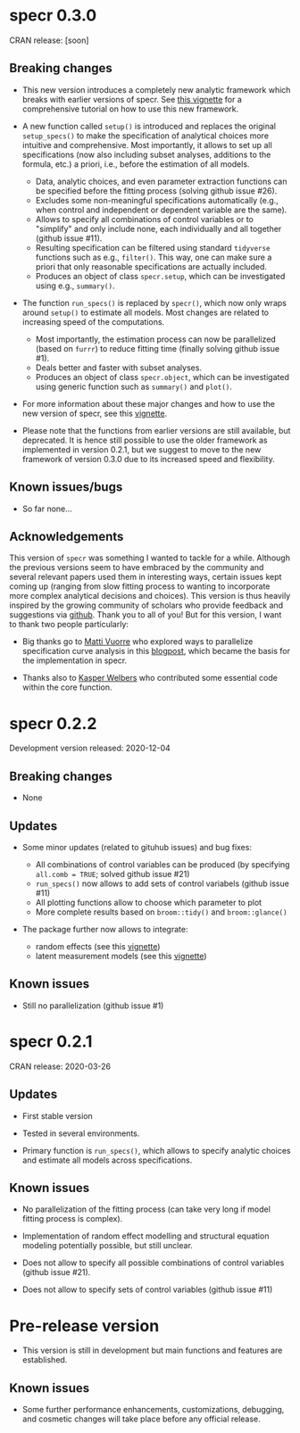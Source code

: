 
# specr 0.3.0

CRAN release: [soon]

## Breaking changes

* This new version introduces a completely new analytic framework which breaks with earlier versions of specr. See [this vignette](https://masurp.github.io/specr/articles/specr.html) for a comprehensive tutorial on how to use this new framework. 

* A new function called `setup()` is introduced and replaces the original `setup_specs()` to make the specification of analytical choices more intuitive and comprehensive. Most importantly, it allows to set up all specifications (now also including subset analyses, additions to the formula, etc.) a priori, i.e., before the estimation of all models. 

   - Data, analytic choices, and even parameter extraction functions can be specified before the fitting process (solving github issue #26).
   - Excludes some non-meaningful specifications automatically (e.g., when control and independent or dependent variable are the same).
   - Allows to specify all combinations of control variables or to "simplify" and only include none, each individually and all together (github issue #11).
   - Resulting specification can be filtered using standard `tidyverse` functions such as e.g., `filter()`. This way, one can make sure a priori that only reasonable specifications are actually included. 
   - Produces an object of class `specr.setup`, which can be investigated using e.g., `summary()`. 

* The function `run_specs()` is replaced by `specr()`, which now only wraps around `setup()` to estimate all models. Most changes are related to increasing speed of the computations. 

   - Most importantly, the estimation process can now be parallelized (based on `furrr`) to reduce fitting time (finally solving github issue #1).
   - Deals better and faster with subset analyses.
   - Produces an object of class `specr.object`, which can be investigated using generic function such as `summary()` and `plot()`. 

* For more information about these major changes and how to use the new version of specr, see this [vignette](https://masurp.github.io/specr/articles/specr.html). 

* Please note that the functions from earlier versions are still available, but deprecated. It is hence still possible to use the older framework as implemented in version 0.2.1, but we suggest to move to the new framework of version 0.3.0 due to its increased speed and flexibility. 

## Known issues/bugs

* So far none...

## Acknowledgements

This version of `specr` was something I wanted to tackle for a while. Although the previous versions seem to have embraced by the community and several relevant papers used them in interesting ways, certain issues kept coming up (ranging from slow fitting process to wanting to incorporate more complex analytical decisions and choices). This version is thus heavily inspired by the growing community of scholars who provide feedback and suggestions via [github](https://github.com/masurp/specr/issues). Thank you to all of you! But for this version, I want to thank two people particularly:

* Big thanks go to [Matti Vuorre](https://github.com/mvuorre) who explored ways to parallelize specification curve analysis in this [blogpost](https://vuorre.netlify.app/posts/parallel-multiverse/), which became the basis for the implementation in specr. 

* Thanks also to [Kasper Welbers](https://github.com/kasperwelbers) who contributed some essential code within the core function. 


# specr 0.2.2

Development version released: 2020-12-04

## Breaking changes

* None

## Updates

* Some minor updates (related to gituhub issues) and bug fixes:

    - All combinations of control variables can be produced (by specifying `all.comb = TRUE`; solved github issue #21)
    - `run_specs()` now allows to add sets of control variabels (github issue #11)
    - All plotting functions allow to choose which parameter to plot
    - More complete results based on `broom::tidy()` and `broom::glance()`

* The package further now allows to integrate:

   - random effects (see this [vignette](https://masurp.github.io/specr/articles/random_effects.html))
   - latent measurement models (see this [vignette](https://masurp.github.io/specr/articles/measurement_models.html))
   
## Known issues

* Still no parallelization (github issue #1)

# specr 0.2.1

CRAN release: 2020-03-26

## Updates

* First stable version

* Tested in several environments. 

* Primary function is `run_specs()`, which allows to specify analytic choices and estimate all models across specifications. 

## Known issues

* No parallelization of the fitting process (can take very long if model fitting process is complex).

* Implementation of random effect modelling and structural equation modeling potentially possible, but still unclear. 

* Does not allow to specify all possible combinations of control variables (github issue #21). 

* Does not allow to specify sets of control variables (github issue #11)


# Pre-release version

* This version is still in development but main functions and features are established. 

## Known issues

* Some further performance enhancements, customizations, debugging, and cosmetic changes will take place before any official release.
